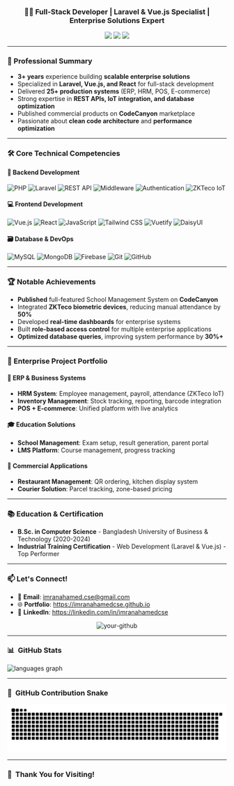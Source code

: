 <h3 align="center">👨‍💻 Full-Stack Developer | Laravel & Vue.js Specialist | Enterprise Solutions Expert</h3>

<p align="center">
  <a href="https://linkedin.com/in/imranahamedcse"><img src="https://img.shields.io/badge/-LinkedIn-0077B5?style=for-the-badge&logo=linkedin&logoColor=white"/></a>
  <a href="mailto:imranahamed.cse@gmail.com"><img src="https://img.shields.io/badge/-Email-D14836?style=for-the-badge&logo=gmail&logoColor=white"/></a>
  <a href="https://imranahamedcse.github.io"><img src="https://img.shields.io/badge/-Portfolio-3423A2?style=for-the-badge&logo=google-chrome&logoColor=white"/></a>
</p>

---

### 🚀 Professional Summary
- **3+ years** experience building **scalable enterprise solutions**
- Specialized in **Laravel, Vue.js, and React** for full-stack development
- Delivered **25+ production systems** (ERP, HRM, POS, E-commerce)
- Strong expertise in **REST APIs, IoT integration, and database optimization**
- Published commercial products on **CodeCanyon** marketplace
- Passionate about **clean code architecture** and **performance optimization**

---

### 🛠️ Core Technical Competencies

#### 🔧 Backend Development
![PHP](https://img.shields.io/badge/-PHP-777BB4?style=flat-square&logo=php&logoColor=white)
![Laravel](https://img.shields.io/badge/-Laravel-FF2D20?style=flat-square&logo=laravel&logoColor=white)
![REST API](https://img.shields.io/badge/-REST%20API-005571?style=flat-square&logo=api&logoColor=white)
![Middleware](https://img.shields.io/badge/-Middleware-430098?style=flat-square)
![Authentication](https://img.shields.io/badge/-JWT%20Auth-000000?style=flat-square&logo=json-web-tokens)
![ZKTeco IoT](https://img.shields.io/badge/-ZKTeco%20IoT-00A98F?style=flat-square)

#### 💻 Frontend Development
![Vue.js](https://img.shields.io/badge/-Vue.js-4FC08D?style=flat-square&logo=vue.js&logoColor=white)
![React](https://img.shields.io/badge/-React-61DAFB?style=flat-square&logo=react&logoColor=white)
![JavaScript](https://img.shields.io/badge/-JavaScript-F7DF1E?style=flat-square&logo=javascript&logoColor=black)
![Tailwind CSS](https://img.shields.io/badge/-Tailwind%20CSS-38B2AC?style=flat-square&logo=tailwind-css&logoColor=white)
![Vuetify](https://img.shields.io/badge/-Vuetify-1867C0?style=flat-square&logo=vuetify&logoColor=white)
![DaisyUI](https://img.shields.io/badge/-DaisyUI-5A0EF8?style=flat-square)

#### 🗃️ Database & DevOps
![MySQL](https://img.shields.io/badge/-MySQL-4479A1?style=flat-square&logo=mysql&logoColor=white)
![MongoDB](https://img.shields.io/badge/-MongoDB-47A248?style=flat-square&logo=mongodb&logoColor=white)
![Firebase](https://img.shields.io/badge/-Firebase-FFCA28?style=flat-square&logo=firebase&logoColor=black)
![Git](https://img.shields.io/badge/-Git-F05032?style=flat-square&logo=git&logoColor=white)
![GitHub](https://img.shields.io/badge/-GitHub-181717?style=flat-square&logo=github&logoColor=white)

---

### 🏆 Notable Achievements
- **Published** full-featured School Management System on **CodeCanyon**
- Integrated **ZKTeco biometric devices**, reducing manual attendance by **50%**
- Developed **real-time dashboards** for enterprise systems
- Built **role-based access control** for multiple enterprise applications
- **Optimized database queries**, improving system performance by **30%+**

---

### 💼 Enterprise Project Portfolio

#### 🏢 ERP & Business Systems
- **HRM System**: Employee management, payroll, attendance (ZKTeco IoT)
- **Inventory Management**: Stock tracking, reporting, barcode integration
- **POS + E-commerce**: Unified platform with live analytics

#### 🎓 Education Solutions
- **School Management**: Exam setup, result generation, parent portal
- **LMS Platform**: Course management, progress tracking

#### 🛒 Commercial Applications
- **Restaurant Management**: QR ordering, kitchen display system
- **Courier Solution**: Parcel tracking, zone-based pricing

---

### 📚 Education & Certification
- **B.Sc. in Computer Science** - Bangladesh University of Business & Technology (2020-2024)
- **Industrial Training Certification** - Web Development (Laravel & Vue.js) - Top Performer

---

### 📫 Let's Connect!
- 💌 **Email**: imranahamed.cse@gmail.com
- 🌐 **Portfolio**: https://imranahamedcse.github.io
- 🔗 **LinkedIn**: https://linkedin.com/in/imranahamedcse

<p align="center">
  <img src="https://komarev.com/ghpvc/?username=your-github&label=Profile%20views&color=0e75b6&style=flat" alt="your-github" />
</p>  

---

<h3>📊 &nbsp;GitHub Stats</h3>

<picture>
  <source media="(prefers-color-scheme: dark)" srcset="https://github-readme-stats.vercel.app/api/top-langs?username=imranahamedcse&locale=en&hide_title=false&layout=compact&card_width=320&langs_count=5&theme=dracula&hide_border=true" />
  <source media="(prefers-color-scheme: light)" srcset="https://github-readme-stats.vercel.app/api/top-langs?username=imranahamedcse&locale=en&hide_title=false&layout=compact&card_width=320&langs_count=5&theme=default&hide_border=true" />
  <img src="https://github-readme-stats.vercel.app/api/top-langs?username=imranahamedcse&locale=en&hide_title=false&layout=compact&card_width=320&langs_count=5&theme=default&hide_border=true" height="150" alt="languages graph" />
</picture>

---

<h3>🐍 &nbsp;GitHub Contribution Snake</h3>

![snake gif](https://github.com/imranahamedcse/imranahamedcse/blob/output/github-snake-dark.svg)

---

<h3>🙏 &nbsp;Thank You for Visiting!</h3>

